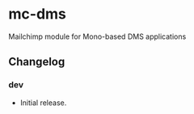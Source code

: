# mc-dms
Mailchimp module for Mono-based DMS applications

## Changelog

### dev
 - Initial release.
